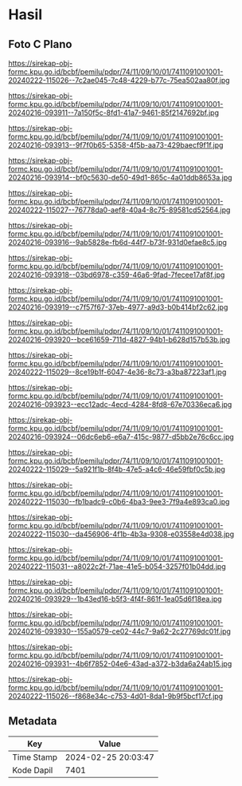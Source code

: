 # Hasil

## Foto C Plano

https://sirekap-obj-formc.kpu.go.id/bcbf/pemilu/pdpr/74/11/09/10/01/7411091001001-20240222-115026--7c2ae045-7c48-4229-b77c-75ea502aa80f.jpg

https://sirekap-obj-formc.kpu.go.id/bcbf/pemilu/pdpr/74/11/09/10/01/7411091001001-20240216-093911--7a150f5c-8fd1-41a7-9461-85f2147692bf.jpg

https://sirekap-obj-formc.kpu.go.id/bcbf/pemilu/pdpr/74/11/09/10/01/7411091001001-20240216-093913--9f7f0b65-5358-4f5b-aa73-429baecf9f1f.jpg

https://sirekap-obj-formc.kpu.go.id/bcbf/pemilu/pdpr/74/11/09/10/01/7411091001001-20240216-093914--bf0c5630-de50-49d1-865c-4a01ddb8653a.jpg

https://sirekap-obj-formc.kpu.go.id/bcbf/pemilu/pdpr/74/11/09/10/01/7411091001001-20240222-115027--76778da0-aef8-40a4-8c75-89581cd52564.jpg

https://sirekap-obj-formc.kpu.go.id/bcbf/pemilu/pdpr/74/11/09/10/01/7411091001001-20240216-093916--9ab5828e-fb6d-44f7-b73f-931d0efae8c5.jpg

https://sirekap-obj-formc.kpu.go.id/bcbf/pemilu/pdpr/74/11/09/10/01/7411091001001-20240216-093918--03bd6978-c359-46a6-9fad-7fecee17af8f.jpg

https://sirekap-obj-formc.kpu.go.id/bcbf/pemilu/pdpr/74/11/09/10/01/7411091001001-20240216-093919--c7f57f67-37eb-4977-a9d3-b0b414bf2c62.jpg

https://sirekap-obj-formc.kpu.go.id/bcbf/pemilu/pdpr/74/11/09/10/01/7411091001001-20240216-093920--bce61659-711d-4827-94b1-b628d157b53b.jpg

https://sirekap-obj-formc.kpu.go.id/bcbf/pemilu/pdpr/74/11/09/10/01/7411091001001-20240222-115029--8ce19b1f-6047-4e36-8c73-a3ba87223af1.jpg

https://sirekap-obj-formc.kpu.go.id/bcbf/pemilu/pdpr/74/11/09/10/01/7411091001001-20240216-093923--ecc12adc-4ecd-4284-8fd8-67e70336eca6.jpg

https://sirekap-obj-formc.kpu.go.id/bcbf/pemilu/pdpr/74/11/09/10/01/7411091001001-20240216-093924--06dc6eb6-e6a7-415c-9877-d5bb2e76c6cc.jpg

https://sirekap-obj-formc.kpu.go.id/bcbf/pemilu/pdpr/74/11/09/10/01/7411091001001-20240222-115029--5a921f1b-8f4b-47e5-a4c6-46e59fbf0c5b.jpg

https://sirekap-obj-formc.kpu.go.id/bcbf/pemilu/pdpr/74/11/09/10/01/7411091001001-20240222-115030--fb1badc9-c0b6-4ba3-9ee3-7f9a4e893ca0.jpg

https://sirekap-obj-formc.kpu.go.id/bcbf/pemilu/pdpr/74/11/09/10/01/7411091001001-20240222-115030--da456906-4f1b-4b3a-9308-e03558e4d038.jpg

https://sirekap-obj-formc.kpu.go.id/bcbf/pemilu/pdpr/74/11/09/10/01/7411091001001-20240222-115031--a8022c2f-71ae-41e5-b054-3257f01b04dd.jpg

https://sirekap-obj-formc.kpu.go.id/bcbf/pemilu/pdpr/74/11/09/10/01/7411091001001-20240216-093929--1b43ed16-b5f3-4f4f-861f-1ea05d6f18ea.jpg

https://sirekap-obj-formc.kpu.go.id/bcbf/pemilu/pdpr/74/11/09/10/01/7411091001001-20240216-093930--155a0579-ce02-44c7-9a62-2c27769dc01f.jpg

https://sirekap-obj-formc.kpu.go.id/bcbf/pemilu/pdpr/74/11/09/10/01/7411091001001-20240216-093931--4b6f7852-04e6-43ad-a372-b3da6a24ab15.jpg

https://sirekap-obj-formc.kpu.go.id/bcbf/pemilu/pdpr/74/11/09/10/01/7411091001001-20240222-115026--f868e34c-c753-4d01-8da1-9b9f5bcf17cf.jpg


## Metadata

| Key        | Value               |
| ---------- | ------------------- |
| Time Stamp | 2024-02-25 20:03:47 |
| Kode Dapil | 7401                |



